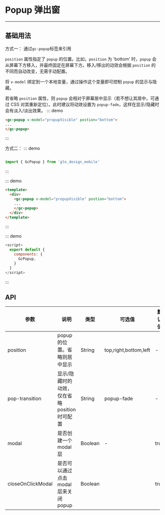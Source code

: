 # Popup 弹出窗
<!-- {.md} -->

---
<!-- {.md} -->

## 基础用法
<!-- {.md} -->

方式一：<!-- {.md} -->
通过`gc-popup`标签来引用
<!-- {.md} -->
`position` 属性指定了 `popup` 的位置。比如，`position` 为 'bottom' 时，`popup` 会从屏幕下方移入，并最终固定在屏幕下方。移入/移出的动效会根据 `position` 的不同而自动改变，无需手动配置。
<!-- {.md} -->

将 `v-model` 绑定到一个本地变量，通过操作这个变量即可控制 `popup` 的显示与隐藏。
<!-- {.md} -->

若省略 `position` 属性，则 `popup` 会相对于屏幕居中显示（若不想让其居中，可通过 CSS 对其重新定位）。此时建议将动效设置为 `popup-fade`，这样在显示/隐藏时会有淡入/淡出效果。
::: demo

```html
<gc-popup v-model="propupVisible" postion="bottom">
...
</gc-popup>
```

:::

方式二：<!-- {.md} -->
::: demo
```js

import { GcPopup } from 'glo_design_mobile'

```
:::
<!-- {.md} -->
::: demo
```html
<template>
  <div>
    <gc-popup v-model="propupVisible" postion="bottom">
    ...
    </gc-popup>
  </div>
</template>
```
:::
<!-- {.md} -->
::: demo
```js
<script>
  export default {
    components: {
      GcPopup,
    }
  }
</script>
```
:::
<!-- {.md} -->

## API
<!-- {.md} -->
| 参数      | 说明    | 类型      | 可选值       | 默认值   |
|---------- |-------- |---------- |-------------  |-------- |
| position     | popup 的位置。省略则居中显示  | String  | top,right,bottom,left          |    -     |
| pop-transition    | 显示/隐藏时的动效，仅在省略 position 时可配置  | String  | popup-fade           |    -    |
| modal    | 是否创建一个 modal 层  | Boolean  | -           | true |
| closeOnClickModal    | 是否可以通过点击 modal 层来关闭 popup | Boolean  |          | true |
